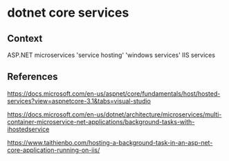 # dotnet core services

## Context

ASP.NET microservices 'service hosting' 'windows services' IIS services

## References

https://docs.microsoft.com/en-us/aspnet/core/fundamentals/host/hosted-services?view=aspnetcore-3.1&tabs=visual-studio

https://docs.microsoft.com/en-us/dotnet/architecture/microservices/multi-container-microservice-net-applications/background-tasks-with-ihostedservice

https://www.taithienbo.com/hosting-a-background-task-in-an-asp-net-core-application-running-on-iis/

